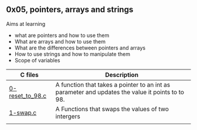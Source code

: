 ## 0x05, pointers, arrays and strings
Aims at learning 
- what are pointers and how to use them
- What are arrays and how to use them
- What are the differences between pointers and arrays
- How to use strings and how to manipulate them
- Scope of variables

C files | Description
--- | ---
[0-reset_to_98.c](0-reset_to_98.c) | A function that takes a pointer to an int as parameter and updates the value it points to to 98.
[1-swap.c](1-swap.c) | A Functions that swaps the values of two intergers
[]() |
